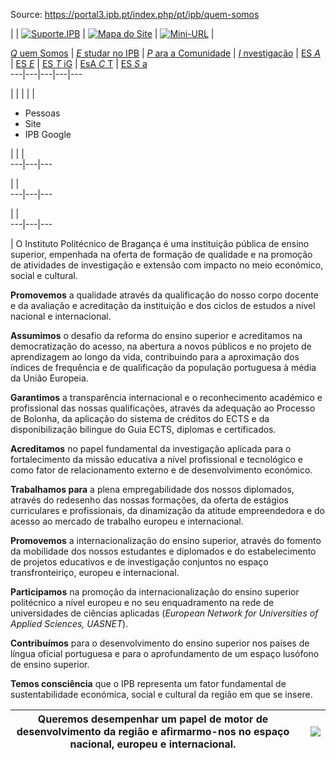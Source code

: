 Source: https://portal3.ipb.pt/index.php/pt/ipb/quem-somos

|  |  [![Suporte.IPB](/templates/ipb-template-quem-somos/images/mail.png)](https://suporte.ipb.pt "Suporte.IPB") | [![Mapa do Site](/templates/ipb-template-quem-somos/images/mapa.png)](/index.php/pt/ipb-map "Mapa do Site") | [![Mini-URL](/templates/ipb-template-quem-somos/images/miniurl.png)](javascript:; "Mini-URL") |   
  
[_Q_ uem Somos](/index.php/pt/ipb/quem-somos "Quem Somos") | [_E_ studar no IPB](/index.php/pt/ipb/estudar-no-ipb "Estudar no IPB") | [_P_ ara a Comunidade](/index.php/pt/ipb/para-a-comunidade "Para a Comunidade") | [_I_ nvestigação](/index.php/pt/ipb/investigacao "Investigação") | [ES _A_](http://www.esa.ipb.pt "Escola Superior Agrária de Bragança") | [ES _E_](http://www.ese.ipb.pt "Escola Superior de Educação de Bragança") | [ES _T_ iG](http://www.estig.ipb.pt "Escola Superior de Tecnologia e Gestão de Bragança") | [EsA _C_ T](http://www.esact.ipb.pt "Escola Superior de Comunicação, Administração e Turismo de Mirandela") | [ES _S_ a](http://www.essa.ipb.pt "Escola Superior de Saúde de Bragança")  
---|---|---|---|---  
  
  

  

  
  
  
  
  
  
  
  
  
  
  
  
  
  
|   |  |  |  | 

  * Pessoas
  * Site
  * IPB Google

|  |  |   
---|---|---  
  
|  |   
---|---|---  
  
|  |   
---|---|---  
  
  
|  O Instituto Politécnico de Bragança é uma instituição pública de ensino
superior, empenhada na oferta de formação de qualidade e na promoção de
atividades de investigação e extensão com impacto no meio económico, social e
cultural.  
  
**Promovemos** a qualidade através da qualificação do nosso corpo docente e da
avaliação e acreditação da instituição e dos ciclos de estudos a nível
nacional e internacional.  
  
**Assumimos** o desafio da reforma do ensino superior e acreditamos na
democratização do acesso, na abertura a novos públicos e no projeto de
aprendizagem ao longo da vida, contribuindo para a aproximação dos índices de
frequência e de qualificação da população portuguesa à média da União
Europeia.  
  
**Garantimos** a transparência internacional e o reconhecimento académico e
profissional das nossas qualificações, através da adequação ao Processo de
Bolonha, da aplicação do sistema de créditos do ECTS e da disponibilização
bilingue do Guia ECTS, diplomas e certificados.  
  
**Acreditamos** no papel fundamental da investigação aplicada para o
fortalecimento da missão educativa a nível profissional e tecnológico e como
fator de relacionamento externo e de desenvolvimento económico.  
  
**Trabalhamos para** a plena empregabilidade dos nossos diplomados, através do
redesenho das nossas formações, da oferta de estágios curriculares e
profissionais, da dinamização da atitude empreendedora e do acesso ao mercado
de trabalho europeu e internacional.  
  
**Promovemos** a internacionalização do ensino superior, através do fomento da
mobilidade dos nossos estudantes e diplomados e do estabelecimento de projetos
educativos e de investigação conjuntos no espaço transfronteiriço, europeu e
internacional.  
  
**Participamos** na promoção da internacionalização do ensino superior
politécnico a nível europeu e no seu enquadramento na rede de universidades de
ciências aplicadas (_European Network for Universities of Applied Sciences,
UASNET_).  
  
**Contribuímos** para o desenvolvimento do ensino superior nos países de
língua oficial portuguesa e para o aprofundamento de um espaço lusófono de
ensino superior.  
  
**Temos consciência** que o IPB representa um fator fundamental de
sustentabilidade económica, social e cultural da região em que se insere.  
  
**Queremos desempenhar** um papel de motor de desenvolvimento da região e afirmarmo-nos no espaço nacional, europeu e internacional. |  | ![](/images/ipb/quem_somos.jpg)  
---|---|---  
  

